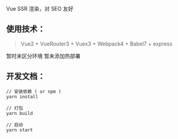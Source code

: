 Vue SSR 渲染，对 SEO 友好

## 使用技术：

> Vue2 + VueRouter3 + Vuex3 + Webpack4 + Babel7 + express

暂时未区分环境
暂未添加热部署

## 开发文档：

```
// 安装依赖 ( or npm )
yarn install

// 打包
yarn build

// 启动
yarn start
```
